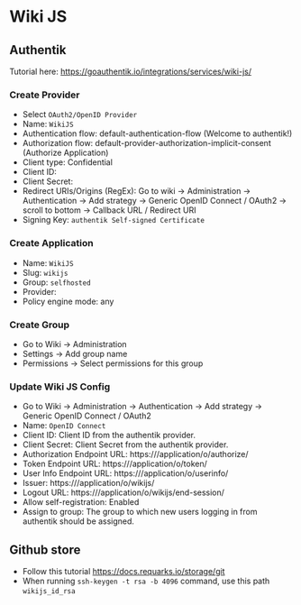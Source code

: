 # Wiki JS

## Authentik

Tutorial here: https://goauthentik.io/integrations/services/wiki-js/

### Create Provider

- Select `OAuth2/OpenID Provider`
- Name: `WikiJS`
- Authentication flow: default-authentication-flow (Welcome to authentik!)
- Authorization flow: default-provider-authorization-implicit-consent (Authorize Application)
- Client type: Confidential
- Client ID: <auto-generated>
- Client Secret: <auto-generated>
- Redirect URIs/Origins (RegEx): Go to wiki -> Administration -> Authentication -> Add strategy -> Generic OpenID Connect / OAuth2 -> scroll to bottom -> Callback URL / Redirect URI
- Signing Key: `authentik Self-signed Certificate`

### Create Application

- Name: `WikiJS`
- Slug: `wikijs`
- Group: `selfhosted`
- Provider: <select-created-miniflux-provider>
- Policy engine mode: any

### Create Group

- Go to Wiki -> Administration
- Settings -> Add group name
- Permissions -> Select permissions for this group

### Update Wiki JS Config

- Go to Wiki -> Administration -> Authentication -> Add strategy -> Generic OpenID Connect / OAuth2
- Name: `OpenID Connect`
- Client ID: Client ID from the authentik provider.
- Client Secret: Client Secret from the authentik provider.
- Authorization Endpoint URL: https://<your-auth-domain>/application/o/authorize/
- Token Endpoint URL: https://<your-auth-domain>/application/o/token/
- User Info Endpoint URL: https://<your-auth-domain>/application/o/userinfo/
- Issuer: https://<your-auth-domain>/application/o/wikijs/
- Logout URL: https://<your-auth-domain>/application/o/wikijs/end-session/
- Allow self-registration: Enabled
- Assign to group: The group to which new users logging in from authentik should be assigned.

## Github store

- Follow this tutorial https://docs.requarks.io/storage/git
- When running `ssh-keygen -t rsa -b 4096` command, use this path `wikijs_id_rsa`
